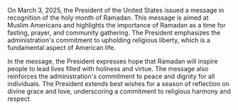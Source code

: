 On March 3, 2025, the President of the United States issued a message in recognition of the holy month of Ramadan. This message is aimed at Muslim Americans and highlights the importance of Ramadan as a time for fasting, prayer, and community gathering. The President emphasizes the administration's commitment to upholding religious liberty, which is a fundamental aspect of American life.

In the message, the President expresses hope that Ramadan will inspire people to lead lives filled with holiness and virtue. The message also reinforces the administration's commitment to peace and dignity for all individuals. The President extends best wishes for a season of reflection on divine grace and love, underscoring a commitment to religious harmony and respect.